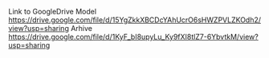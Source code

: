 Link to GoogleDrive
Model https://drive.google.com/file/d/15YgZkkXBCDcYAhUcrO6sHWZPVLZKOdh2/view?usp=sharing
Arhive https://drive.google.com/file/d/1KyF_bI8upyLu_Ky9fXI8tlZ7-6YbvtkM/view?usp=sharing
